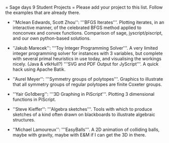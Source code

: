 = Sage days 9 Student Projects =
Please add your project to this list. Follow the examples that are already there.

 * ''Mclean Edwards, Scott Zhou'': '''BFGS Iterates'''.  Plotting iterates, in an interactive manner, of the celebrated BFGS method applied to nonconvex and convex functions.  Comparison of sage, jyscript/piscript, and our own python-based solutions.

 * ''Jakub Marecek'': '''Toy Integer Programming Solver'''.  A very limited integer programming solver for instances with 3 variables, but complete with several primal heuristics in use today, and visualising the workings nicely. (Java & vtkHull?) '''SVG and PDF Output for JyScript'''. A quick hack using Apache Batik. 

 * ''Aurel Meyer'': '''Symmetry groups of polytopes'''.  Graphics to illustrate that all symmetry groups of regular polytopes are finite Coxeter groups.

 * ''Yair Go1dberg'': '''3D Graphing in PiScript'''. Plotting 3 dimensional functions in PiScript.

 * ''Steve Kieffer'': '''Algebra sketches'''. Tools with which to produce sketches of a kind often drawn on blackboards to illustrate algebraic structures.
 
 * ''Michael Lamoureux'': '''EasyBalls'''. A 2D animation of colliding balls, maybe with gravity, maybe with E&M if I can get the 3D in there.
